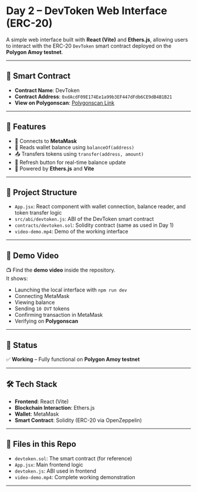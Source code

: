 # Day 2 – DevToken Web Interface (ERC-20)

A simple web interface built with **React (Vite)** and **Ethers.js**, allowing users to interact with the ERC-20 `DevToken` smart contract deployed on the **Polygon Amoy testnet**.

---

## 🔗 Smart Contract

- **Contract Name**: DevToken  
- **Contract Address**: `0xdAcdF09E174Ee1a99b3EF447dFdb6CE9dB4B1B21`  
- **View on Polygonscan**: [Polygonscan Link](https://amoy.polygonscan.com/address/0xdAcdF09E174Ee1a99b3EF447dFdb6CE9dB4B1B21)

---

## 🎯 Features

- 🔌 Connects to **MetaMask**
- 🧾 Reads wallet balance using `balanceOf(address)`
- 📤 Transfers tokens using `transfer(address, amount)`
- 🔄 Refresh button for real-time balance update
- 📡 Powered by **Ethers.js** and **Vite**

---

## 🧱 Project Structure

- `App.jsx`: React component with wallet connection, balance reader, and token transfer logic
- `src/abi/devtoken.js`: ABI of the DevToken smart contract
- `contracts/devtoken.sol`: Solidity contract (same as used in Day 1)
- `video-demo.mp4`: Demo of the working interface

---

## 🎥 Demo Video

📺 Find the **demo video** inside the repository.  
It shows:

- Launching the local interface with `npm run dev`
- Connecting MetaMask
- Viewing balance
- Sending `10 DVT` tokens
- Confirming transaction in MetaMask
- Verifying on **Polygonscan**

---

## 🧪 Status

✅ **Working** – Fully functional on **Polygon Amoy testnet**

---

## 🛠️ Tech Stack

- **Frontend**: React (Vite)
- **Blockchain Interaction**: Ethers.js
- **Wallet**: MetaMask
- **Smart Contract**: Solidity (ERC-20 via OpenZeppelin)

---

## 📁 Files in this Repo

- `devtoken.sol`: The smart contract (for reference)
- `App.jsx`: Main frontend logic
- `devtoken.js`: ABI used in frontend
- `video-demo.mp4`: Complete working demonstration

---

